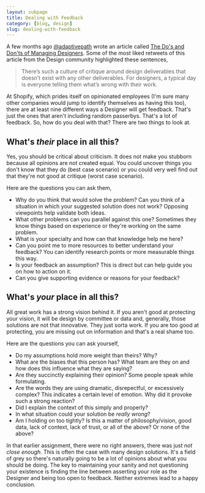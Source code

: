 ```yaml
---
layout: subpage
title: Dealing with Feedback
category: [blog, design]
slug: dealing-with-feedback
---
```


A few months ago [@adaptivepath](https://twitter.com/AdaptivePath) wrote an article called [The Do's and Don'ts of Managing Designers](https://medium.com/@adaptivepath/the-do-s-and-don-ts-of-managing-designers-90736ac7608b#.yu7vb4t3f). Some of the most liked retweets of this article from the Design community highlighted these sentences,

> There’s such a culture of critique around design deliverables that doesn’t exist with any other deliverables. For designers, a typical day is everyone telling them what’s wrong with their work.

At Shopify, which prides itself on opinionated employees (I'm sure many other companies would jump to identify themselves as having this too), there are at least nine different ways a Designer will get feedback. That's just the ones that aren't including random passerbys. That's a lot of feedback. So, how do you deal with that? There are two things to look at.

## What's <em>their</em> place in all this?

Yes, you should be critical about criticism. It does not make you stubborn because all opinions are not created equal. You could uncover things you don't know that they do (best case scenario) or you could very well find out that they're not good at critique (worst case scenario).

Here are the questions you can ask them,
* Why do you think that would solve the problem? Can you think of a situation in which your suggested solution does not work? Opposing viewpoints help validate both ideas.
* What other problems can you parallel against this one? Sometimes they know things based on experience or they're working on the same problem.
* What is your specialty and how can that knowledge help me here?
* Can you point me to more resources to better understand your feedback? You can identify research points or more measurable things this way.
* Is your feedback an assumption? This is direct but can help guide you on how to action on it.
* Can you give supporting evidence or reasons for your feedback?

## What's <em>your</em> place in all this?

All great work has a strong vision behind it. If you aren't good at protecting your vision, it will be design by committee or data and, generally, those solutions are not that innovative. They just sorta work. If you are too good at protecting, you are missing out on information and that's a real shame too.

Here are the questions you can ask yourself,
* Do my assumptions hold more weight than theirs? Why?
* What are the biases that this person has? What team are they on and how does this influence what they are saying?
* Are they succinctly explaining their opinion? Some people speak while formulating.
* Are the words they are using dramatic, disrepectful, or excessively complex? This indicates a certain level of emotion. Why did it provoke such a strong reaction?
* Did I explain the context of this simply and properly? 
* In what situation could your solution be *really wrong*?
* Am I holding on too tightly? Is this a matter of philosophy/vision, good data, lack of context, lack of trust, or all of the above? Or none of the above?

In that earlier assignment, there were no right answers, there was just *not close enough*. This is often the case with many design solutions. It's a field of grey so there's naturally going to be a lot of opinions about what you should be doing. The key to maintaining your sanity and not questioning your existence is finding the line between asserting your role as the Designer and being too open to feedback. Neither extremes lead to a happy conclusion.
